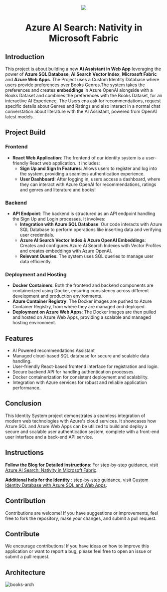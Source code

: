 <p align="center">
  <a href="https://skillicons.dev">
    <img src="https://skillicons.dev/icons?i=azure,react,nodejs,js,terraform,vscode" />
  </a>
</p>

<h1 align="center">Azure AI Search: Nativity in Microsoft Fabric</h1>

## Introduction

This project is about building a new **Ai Assistant in Web App** leveraging the power of **Azure SQL Database**, **Ai Search Vector Index**, **Microsoft Fabric** and **Azure Web Apps**. The Project uses a Custom Identity Database where users provide preferences over Books Genres.The system takes the preferences and creates **embeddings** in Azure OpenAI alongside with a Books Dataset and combines the preferences with the Books Dataset, for an interactive AI Experience. The Users cna ask for recommendations, request specific details about Genres and Ratings and also interact in a normal chat converstation about literature with the AI Assistant, powered from OpenAI latest models.

## Project Build

### Frontend

- **React Web Application**: The frontend of our identity system is a user-friendly React web application. It includes:
  - **Sign Up and Sign In Features**: Allows users to register and log into the system, providing a seamless authentication experience.
  - **User Dashboard**: After logging in, users access a dashboard, where they can interact with Azure OpenAI for recommendations, ratings and genres and literature and books!

### Backend

- **API Endpoint**: The backend is structured as an API endpoint handling the Sign Up and Login processes. It involves:
  - **Integration with Azure SQL Database**: Our code interacts with Azure SQL Database to perform operations like inserting data and verifying user credentials.
  - **Azure AI Search Vector Index & Azure OpenAI Embeddings**: Creates and configures Azure Ai Search Indexes with Vector Profiles and creates embeddings with Azure OpenAI.
  - **Relevant Queries**: The system uses SQL queries to manage user data efficiently.

### Deployment and Hosting

- **Docker Containers**: Both the frontend and backend components are containerized using Docker, ensuring consistency across different development and production environments.
- **Azure Container Registry**: The Docker images are pushed to Azure Container Registry, from where they are managed and deployed.
- **Deployment on Azure Web Apps**: The Docker images are then pulled and hosted on Azure Web Apps, providing a scalable and managed hosting environment.

## Features

- AI Powered recommendations Assistant
- Managed cloud-based SQL database for secure and scalable data handling.
- User-friendly React-based frontend interface for registration and login.
- Secure backend API for handling authentication processes.
- Docker containerization for consistent deployment and scalability.
- Integration with Azure services for robust and reliable application performance.

## Conclusion

This Identity System project demonstrates a seamless integration of modern web technologies with Azure's cloud services. It showcases how Azure SQL and Azure Web Apps can be utilized to build and deploy a secure and scalable user authentication system, complete with a front-end user interface and a back-end API service.
## Instructions
**Follow the Blog for Detailed Instructions**: For step-by-step guidance, visit [Azure AI Search: Nativity in Microsoft Fabric](https://www.cloudblogger.eu/2024/07/23/azure-ai-search-nativity-in-microsoft-fabric/).

**Additional help for the Identity** : step-by-step guidance, visit [Custom Identity Database with Azure SQL and Web Apps](https://www.cloudblogger.eu/2023/12/11/custom-identity-database-with-azure-sql-and-web-apps/).
## Contribution

Contributions are welcome! If you have suggestions or improvements, feel free to fork the repository, make your changes, and submit a pull request.


## Contribute
We encourage contributions! If you have ideas on how to improve this application or want to report a bug, please feel free to open an issue or submit a pull request.

## Architecture

![books-arch](https://github.com/user-attachments/assets/29c4a43d-b91e-4993-ba86-c289f2c8dfdd)

